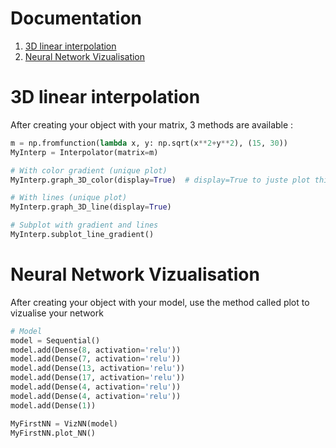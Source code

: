 # Documentation

1. [3D linear interpolation](#3d-linear-interpolation)
2. [Neural Network Vizualisation](#neural-network-vizualisation)


# 3D linear interpolation

After creating your object with your matrix, 3 methods are available :

```py
m = np.fromfunction(lambda x, y: np.sqrt(x**2+y**2), (15, 30))
MyInterp = Interpolator(matrix=m)
```

```py
# With color gradient (unique plot)
MyInterp.graph_3D_color(display=True)  # display=True to juste plot this figure
```

```py
# With lines (unique plot)
MyInterp.graph_3D_line(display=True)
```

```py
# Subplot with gradient and lines
MyInterp.subplot_line_gradient()
```

# Neural Network Vizualisation

After creating your object with your model, use the method called plot to vizualise your network

```py
# Model
model = Sequential()
model.add(Dense(8, activation='relu'))
model.add(Dense(7, activation='relu'))
model.add(Dense(13, activation='relu'))
model.add(Dense(17, activation='relu'))
model.add(Dense(4, activation='relu'))
model.add(Dense(4, activation='relu'))
model.add(Dense(1))

MyFirstNN = VizNN(model)
MyFirstNN.plot_NN()
```
